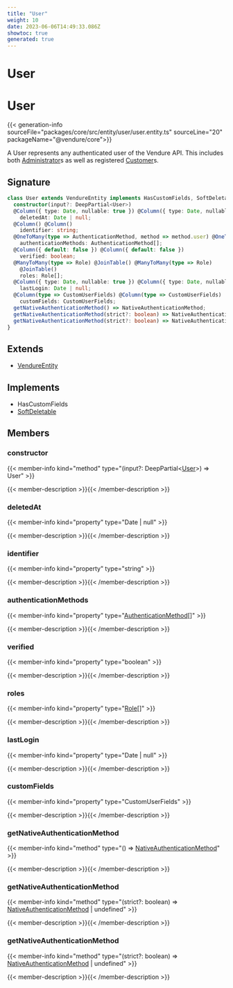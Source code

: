 ```yaml
---
title: "User"
weight: 10
date: 2023-06-06T14:49:33.086Z
showtoc: true
generated: true
---
```

<!-- This file was generated from the Vendure source. Do not modify. Instead, re-run the "docs:build" script -->

# User
<div class="symbol">


# User

{{< generation-info sourceFile="packages/core/src/entity/user/user.entity.ts" sourceLine="20" packageName="@vendure/core">}}

A User represents any authenticated user of the Vendure API. This includes both
<a href='/typescript-api/entities/administrator#administrator'>Administrator</a>s as well as registered <a href='/typescript-api/entities/customer#customer'>Customer</a>s.

## Signature

```TypeScript
class User extends VendureEntity implements HasCustomFields, SoftDeletable {
  constructor(input?: DeepPartial<User>)
  @Column({ type: Date, nullable: true }) @Column({ type: Date, nullable: true })
    deletedAt: Date | null;
  @Column() @Column()
    identifier: string;
  @OneToMany(type => AuthenticationMethod, method => method.user) @OneToMany(type => AuthenticationMethod, method => method.user)
    authenticationMethods: AuthenticationMethod[];
  @Column({ default: false }) @Column({ default: false })
    verified: boolean;
  @ManyToMany(type => Role) @JoinTable() @ManyToMany(type => Role)
    @JoinTable()
    roles: Role[];
  @Column({ type: Date, nullable: true }) @Column({ type: Date, nullable: true })
    lastLogin: Date | null;
  @Column(type => CustomUserFields) @Column(type => CustomUserFields)
    customFields: CustomUserFields;
  getNativeAuthenticationMethod() => NativeAuthenticationMethod;
  getNativeAuthenticationMethod(strict?: boolean) => NativeAuthenticationMethod | undefined;
  getNativeAuthenticationMethod(strict?: boolean) => NativeAuthenticationMethod | undefined;
}
```
## Extends

 * <a href='/typescript-api/entities/vendure-entity#vendureentity'>VendureEntity</a>


## Implements

 * HasCustomFields
 * <a href='/typescript-api/entities/interfaces#softdeletable'>SoftDeletable</a>


## Members

### constructor

{{< member-info kind="method" type="(input?: DeepPartial&#60;<a href='/typescript-api/entities/user#user'>User</a>&#62;) => User"  >}}

{{< member-description >}}{{< /member-description >}}

### deletedAt

{{< member-info kind="property" type="Date | null"  >}}

{{< member-description >}}{{< /member-description >}}

### identifier

{{< member-info kind="property" type="string"  >}}

{{< member-description >}}{{< /member-description >}}

### authenticationMethods

{{< member-info kind="property" type="<a href='/typescript-api/entities/authentication-method#authenticationmethod'>AuthenticationMethod</a>[]"  >}}

{{< member-description >}}{{< /member-description >}}

### verified

{{< member-info kind="property" type="boolean"  >}}

{{< member-description >}}{{< /member-description >}}

### roles

{{< member-info kind="property" type="<a href='/typescript-api/entities/role#role'>Role</a>[]"  >}}

{{< member-description >}}{{< /member-description >}}

### lastLogin

{{< member-info kind="property" type="Date | null"  >}}

{{< member-description >}}{{< /member-description >}}

### customFields

{{< member-info kind="property" type="CustomUserFields"  >}}

{{< member-description >}}{{< /member-description >}}

### getNativeAuthenticationMethod

{{< member-info kind="method" type="() => <a href='/typescript-api/entities/authentication-method#nativeauthenticationmethod'>NativeAuthenticationMethod</a>"  >}}

{{< member-description >}}{{< /member-description >}}

### getNativeAuthenticationMethod

{{< member-info kind="method" type="(strict?: boolean) => <a href='/typescript-api/entities/authentication-method#nativeauthenticationmethod'>NativeAuthenticationMethod</a> | undefined"  >}}

{{< member-description >}}{{< /member-description >}}

### getNativeAuthenticationMethod

{{< member-info kind="method" type="(strict?: boolean) => <a href='/typescript-api/entities/authentication-method#nativeauthenticationmethod'>NativeAuthenticationMethod</a> | undefined"  >}}

{{< member-description >}}{{< /member-description >}}


</div>
